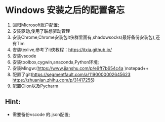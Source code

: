 # Windows 安装之后的配置备忘
1.  回归Microsoft账户配置;
2.  安装驱动,使用了联想驱动管理
3.  安装Chrome,Chrome安装包it侠群里面有,shadowsocks(最好备份安装包),还有Tim
4.  安装texlive,参考了it侠教程：https://itxia.github.io/
5.  安装vscode
6.  安装toolbox,cygwin,anaconda,Python环境;
7.  安装Mingw:(https://www.jianshu.com/p/e9ff7b654c4a  )notepad++
8.  配置了git(https://segmentfault.com/a/1190000002645623 https://zhuanlan.zhihu.com/p/31417255)
9.  配置Clion以及Pycharm




## Hint:
- 需要备份vscode 的.json配置;